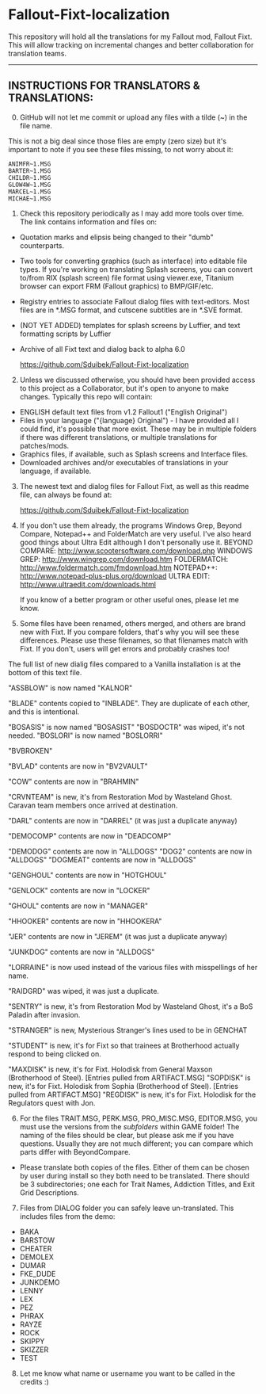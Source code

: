 # Fallout-Fixt-localization
This repository will hold all the translations for my Fallout mod, Fallout Fixt. This will allow tracking on incremental changes and better collaboration for translation teams.

-------------------------------------------------
INSTRUCTIONS FOR TRANSLATORS & TRANSLATIONS:
-------------------------------------------------

0)  GitHub will not let me commit or upload any files with a tilde (~) in the file name.

This is not a big deal since those files are empty (zero size) but it's important to note if you see these files missing, to not worry about it:

	ANIMFR~1.MSG
	BARTER~1.MSG
	CHILDR~1.MSG
	GLOW4W~1.MSG
	MARCEL~1.MSG
	MICHAE~1.MSG


1)  Check this repository periodically as I may add more tools over time. The link contains information and files on:

- Quotation marks and elipsis being changed to their "dumb" counterparts.
- Two tools for converting graphics (such as interface) into editable file types. If you're working on translating Splash screens, you can convert to/from RIX (splash screen) file format using viewer.exe, Titanium browser can export FRM (Fallout graphics) to BMP/GIF/etc.
- Registry entries to associate Fallout dialog files with text-editors.  Most files are in *.MSG format, and cutscene subtitles are in *.SVE format.
- (NOT YET ADDED) templates for splash screens by Luffier, and text formatting scripts by Luffier
- Archive of all Fixt text and dialog back to alpha 6.0

	https://github.com/Sduibek/Fallout-Fixt-localization


2)  Unless we discussed otherwise, you should have been provided access to this project as a Collaborator, but it's open to anyone to make changes.
    Typically this repo will contain:
    
- ENGLISH default text files from v1.2 Fallout1 ("English Original")
- Files in your language ("{language} Original")  -  I have provided all I could find, it's possible that more exist. These may be in multiple folders if there was different translations, or multiple translations for patches/mods.
- Graphics files, if available, such as Splash screens and Interface files.
- Downloaded archives and/or executables of translations in your language, if available.


3) The newest text and dialog files for Fallout Fixt, as well as this readme file, can always be found at:

	https://github.com/Sduibek/Fallout-Fixt-localization


4) If you don't use them already, the programs Windows Grep, Beyond Compare, Notepad++ and FolderMatch are very useful. I've also heard good things about Ultra Edit although I don't personally use it.
	BEYOND COMPARE:  http://www.scootersoftware.com/download.php
	WINDOWS GREP:  http://www.wingrep.com/download.htm
	FOLDERMATCH:  http://www.foldermatch.com/fmdownload.htm
	NOTEPAD++:  http://www.notepad-plus-plus.org/download
	ULTRA EDIT:  http://www.ultraedit.com/downloads.html

   If you know of a better program or other useful ones, please let me know.


5) Some files have been renamed, others merged, and others are brand new with Fixt. If you compare folders, that's why you will see these differences.
   Please use these filenames, so that filenames match with Fixt. If you don't, users will get errors and probably crashes too!


 The full list of new dialig files compared to a Vanilla installation is at the bottom of this text file.


"ASSBLOW" is now named "KALNOR"

"BLADE" contents copied to "INBLADE". They are duplicate of each other, and this is intentional.

"BOSASIS" is now named "BOSASIST"
"BOSDOCTR" was wiped, it's not needed.
"BOSLORI" is now named "BOSLORRI"

"BVBROKEN"

"BVLAD" contents are now in "BV2VAULT"

"COW" contents are now in "BRAHMIN"

"CRVNTEAM" is new, it's from Restoration Mod by Wasteland Ghost. Caravan team members once arrived at destination.

"DARL" contents are now in "DARREL" (it was just a duplicate anyway)

"DEMOCOMP" contents are now in "DEADCOMP"

"DEMODOG" contents are now in "ALLDOGS"
"DOG2"    contents are now in "ALLDOGS"
"DOGMEAT" contents are now in "ALLDOGS"

"GENGHOUL" contents are now in "HOTGHOUL"

"GENLOCK" contents are now in "LOCKER"

"GHOUL" contents are now in "MANAGER"

"HHOOKER" contents are now in "HHOOKERA"

"JER" contents are now in "JEREM" (it was just a duplicate anyway)

"JUNKDOG" contents are now in "ALLDOGS"

"LORRAINE" is now used instead of the various files with misspellings of her name.

"RAIDGRD" was wiped, it was just a duplicate.

"SENTRY" is new, it's from Restoration Mod by Wasteland Ghost, it's a BoS Paladin after invasion.

"STRANGER" is new, Mysterious Stranger's lines used to be in GENCHAT

"STUDENT" is new, it's for Fixt so that trainees at Brotherhood actually respond to being clicked on.

"MAXDISK" is new, it's for Fixt. Holodisk from General Maxson (Brotherhood of Steel). [Entries pulled from ARTIFACT.MSG]
"SOPDISK" is new, it's for Fixt. Holodisk from Sophia (Brotherhood of Steel). [Entries pulled from ARTIFACT.MSG]
"REGDISK" is new, it's for Fixt. Holodisk for the Regulators quest with Jon.


6) For the files TRAIT.MSG, PERK.MSG, PRO_MISC.MSG, EDITOR.MSG, you must use the versions from the *subfolders* within GAME folder! The naming of the files should be clear, but please ask me if you have questions. Usually they are not much different; you can compare which parts differ with BeyondCompare.

 - Please translate both copies of the files. Either of them can be chosen by user during install so they both need to be translated. There should be 3 subdirectories; one each for Trait Names, Addiction Titles, and Exit Grid Descriptions.


7) Files from DIALOG folder you can safely leave un-translated. This includes files from the demo:

 - BAKA
 - BARSTOW
 - CHEATER
 - DEMOLEX
 - DUMAR
 - FKE_DUDE
 - JUNKDEMO
 - LENNY
 - LEX
 - PEZ
 - PHRAX
 - RAYZE
 - ROCK
 - SKIPPY
 - SKIZZER
 - TEST


8) Let me know what name or username you want to be called in the credits :)

